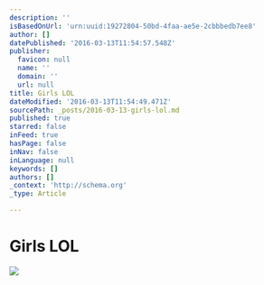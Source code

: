 ```yaml
---
description: ''
isBasedOnUrl: 'urn:uuid:19272804-50bd-4faa-ae5e-2cbbbedb7ee8'
author: []
datePublished: '2016-03-13T11:54:57.548Z'
publisher:
  favicon: null
  name: ''
  domain: ''
  url: null
title: Girls LOL
dateModified: '2016-03-13T11:54:49.471Z'
sourcePath: _posts/2016-03-13-girls-lol.md
published: true
starred: false
inFeed: true
hasPage: false
inNav: false
inLanguage: null
keywords: []
authors: []
_context: 'http://schema.org'
_type: Article

---
```

# Girls LOL
![](https://the-grid-user-content.s3-us-west-2.amazonaws.com/32712603-7613-40d9-8e0f-01af479f6c4d.png)
